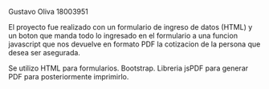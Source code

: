 
Gustavo Oliva 18003951

El proyecto fue realizado con un formulario de ingreso de datos (HTML) y un boton que manda todo lo ingresado en el 
formulario a una funcion javascript que nos devuelve en formato PDF la cotizacion de la persona que desea ser asegurada.

Se utilizo HTML para formularios. Bootstrap. Libreria jsPDF para generar PDF para posteriormente imprimirlo.
